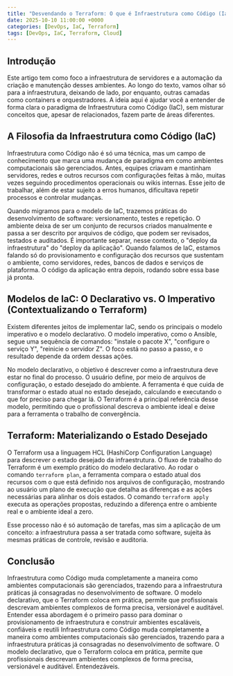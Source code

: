 ```yaml
---
title: "Desvendando o Terraform: O que é Infraestrutura como Código (IaC)?"
date: 2025-10-10 11:00:00 +0000
categories: [DevOps, IaC, Terraform]
tags: [DevOps, IaC, Terraform, Cloud]
---
```


## Introdução

Este artigo tem como foco a infraestrutura de servidores e a automação da criação e manutenção desses ambientes. Ao longo do texto, vamos olhar só para a infraestrutura, deixando de lado, por enquanto, outras camadas como containers e orquestradores. A ideia aqui é ajudar você a entender de forma clara o paradigma de Infraestrutura como Código (IaC), sem misturar conceitos que, apesar de relacionados, fazem parte de áreas diferentes.


## A Filosofia da Infraestrutura como Código (IaC)

Infraestrutura como Código não é só uma técnica, mas um campo de conhecimento que marca uma mudança de paradigma em como ambientes computacionais são gerenciados. Antes, equipes criavam e mantinham servidores, redes e outros recursos com configurações feitas à mão, muitas vezes seguindo procedimentos operacionais ou wikis internas. Esse jeito de trabalhar, além de estar sujeito a erros humanos, dificultava repetir processos e controlar mudanças.

Quando migramos para o modelo de IaC, trazemos práticas do desenvolvimento de software: versionamento, testes e repetição. O ambiente deixa de ser um conjunto de recursos criados manualmente e passa a ser descrito por arquivos de código, que podem ser revisados, testados e auditados. É importante separar, nesse contexto, o "deploy da infraestrutura" do "deploy da aplicação". Quando falamos de IaC, estamos falando só do provisionamento e configuração dos recursos que sustentam o ambiente, como servidores, redes, bancos de dados e serviços de plataforma. O código da aplicação entra depois, rodando sobre essa base já pronta.


## Modelos de IaC: O Declarativo vs. O Imperativo (Contextualizando o Terraform)

Existem diferentes jeitos de implementar IaC, sendo os principais o modelo imperativo e o modelo declarativo. O modelo imperativo, como o Ansible, segue uma sequência de comandos: "instale o pacote X", "configure o serviço Y", "reinicie o servidor Z". O foco está no passo a passo, e o resultado depende da ordem dessas ações.

No modelo declarativo, o objetivo é descrever como a infraestrutura deve estar no final do processo. O usuário define, por meio de arquivos de configuração, o estado desejado do ambiente. A ferramenta é que cuida de transformar o estado atual no estado desejado, calculando e executando o que for preciso para chegar lá. O Terraform é a principal referência desse modelo, permitindo que o profissional descreva o ambiente ideal e deixe para a ferramenta o trabalho de convergência.


## Terraform: Materializando o Estado Desejado

O Terraform usa a linguagem HCL (HashiCorp Configuration Language) para descrever o estado desejado da infraestrutura. O fluxo de trabalho do Terraform é um exemplo prático do modelo declarativo. Ao rodar o comando `terraform plan`, a ferramenta compara o estado atual dos recursos com o que está definido nos arquivos de configuração, mostrando ao usuário um plano de execução que detalha as diferenças e as ações necessárias para alinhar os dois estados. O comando `terraform apply` executa as operações propostas, reduzindo a diferença entre o ambiente real e o ambiente ideal a zero.

Esse processo não é só automação de tarefas, mas sim a aplicação de um conceito: a infraestrutura passa a ser tratada como software, sujeita às mesmas práticas de controle, revisão e auditoria.


## Conclusão

Infraestrutura como Código muda completamente a maneira como ambientes computacionais são gerenciados, trazendo para a infraestrutura práticas já consagradas no desenvolvimento de software. O modelo declarativo, que o Terraform coloca em prática, permite que profissionais descrevam ambientes complexos de forma precisa, versionável e auditável. Entender essa abordagem é o primeiro passo para dominar o provisionamento de infraestrutura e construir ambientes escaláveis, confiáveis e reutili
Infraestrutura como Código muda completamente a maneira como ambientes computacionais são gerenciados, trazendo para a infraestrutura práticas já consagradas no desenvolvimento de software. O modelo declarativo, que o Terraform coloca em prática, permite que profissionais descrevam ambientes complexos de forma precisa, versionável e auditável. Entendezáveis.
